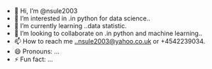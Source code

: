 - 👋 Hi, I’m @nsule2003
- 👀 I’m interested in .in python for data science..
- 🌱 I’m currently learning ..data statistic.
- 💞️ I’m looking to collaborate on .in python and machine learning..
- 📫 How to reach me ..nsule2003@yahoo.co.uk or +4542239034.
- 😄 Pronouns: ...
- ⚡ Fun fact: ...

<!---
nsule2003/nsule2003 is a ✨ special ✨ repository because its `README.md` (this file) appears on your GitHub profile.
You can click the Preview link to take a look at your changes.
--->
